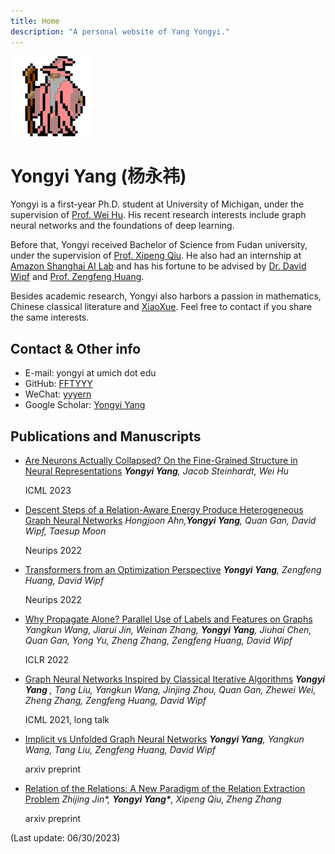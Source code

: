 ```yaml
---
title: Home
description: "A personal website of Yang Yongyi."
---
```


<img src="/images/partywizard.gif" style="display:inline-block;">

# Yongyi Yang (杨永祎)

Yongyi is a first-year Ph.D. student at University of Michigan, under the supervision of [Prof. Wei Hu](http://weihu.me/). His recent research interests include graph neural networks and the foundations of deep learning.

Before that, Yongyi received Bachelor of Science from Fudan university, under the supervision of [Prof. Xipeng Qiu](https://xpqiu.github.io/). He also had an internship at [Amazon Shanghai AI Lab](https://www.amazonaws.cn/en/ailab/ "this website is too ugly...") and has his fortune to be advised by [Dr. David Wipf](http://www.davidwipf.com/) and [Prof. Zengfeng Huang](https://zengfenghuang.github.io/).

Besides academic research, Yongyi also harbors a passion in mathematics, Chinese classical literature and [XiaoXue](https://zh.wikipedia.org/wiki/%E5%B0%8F%E5%AD%B8_(%E7%B6%93%E5%AD%B8)). Feel free to contact if you share the same interests.

## Contact & Other info
+ E-mail: yongyi at umich dot edu
+ GitHub: [FFTYYY](https://github.com/FFTYYY)
+ WeChat: [yyyern](/images/wechat.jpg)
+ Google Scholar: [Yongyi Yang](https://scholar.google.com/citations?user=EmL0jD0AAAAJ&h)

## Publications and Manuscripts
+   [Are Neurons Actually Collapsed? On the Fine-Grained Structure in Neural Representations](https://arxiv.org/abs/2306.17105)
	*__Yongyi Yang__, Jacob Steinhardt, Wei Hu*

	ICML 2023


+   [Descent Steps of a Relation-Aware Energy Produce Heterogeneous Graph Neural Networks](https://arxiv.org/abs/2206.11081)
	*Hongjoon Ahn,__Yongyi Yang__, Quan Gan, David Wipf, Taesup Moon*

	Neurips 2022

+	[Transformers from an Optimization Perspective](https://arxiv.org/abs/2205.13891)
	*__Yongyi Yang__, Zengfeng Huang, David Wipf*

	Neurips 2022

+	[Why Propagate Alone? Parallel Use of Labels and Features on Graphs](https://arxiv.org/abs/2110.07190)
	*Yangkun Wang, Jiarui Jin, Weinan Zhang, __Yongyi Yang__, Jiuhai Chen, Quan Gan, Yong Yu, Zheng Zhang, Zengfeng Huang, David Wipf*

	ICLR 2022

+	[Graph Neural Networks Inspired by Classical Iterative Algorithms](https://arxiv.org/abs/2103.06064)
	*__Yongyi Yang__ , Tang Liu, Yangkun Wang, Jinjing Zhou, Quan Gan, Zhewei Wei, Zheng Zhang, Zengfeng Huang, David Wipf*

	ICML 2021, long talk

+	[Implicit vs Unfolded Graph Neural Networks](https://arxiv.org/abs/2111.06592)
	*__Yongyi Yang__, Yangkun Wang, Tang Liu, Zengfeng Huang, David Wipf*

	arxiv preprint


+	[Relation of the Relations: A New Paradigm of the Relation Extraction Problem](https://arxiv.org/abs/2006.03719)
	*Zhijing Jin\*, __Yongyi Yang\*__, Xipeng Qiu, Zheng Zhang*

	arxiv preprint 

(Last update: 06/30/2023)
